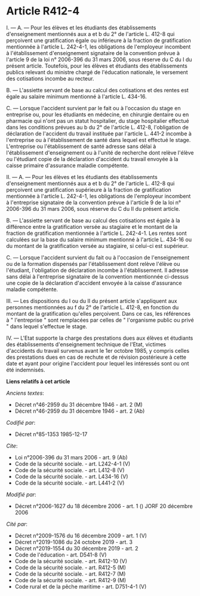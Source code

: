 # Article R412-4

I. ― A. ― Pour les élèves et les étudiants des établissements d'enseignement mentionnés aux a et b du 2° de l'article L.
412-8 qui perçoivent une gratification égale ou inférieure à la fraction de gratification mentionnée à l'article L. 242-4-1,
les obligations de l'employeur incombent à l'établissement d'enseignement signataire de la convention prévue à l'article 9 de
la loi n° 2006-396 du 31 mars 2006, sous réserve du C du I du présent article. Toutefois, pour les élèves et étudiants des
établissements publics relevant du ministre chargé de l'éducation nationale, le versement des cotisations incombe au
recteur. 

B. ― L'assiette servant de base au calcul des cotisations et des rentes est égale au salaire minimum mentionné à l'article L.
434-16. 

C. ― Lorsque l'accident survient par le fait ou à l'occasion du stage en entreprise ou, pour les étudiants en médecine, en
chirurgie dentaire ou en pharmacie qui n'ont pas un statut hospitalier, du stage hospitalier effectué dans les conditions
prévues au b du 2° de l'article L. 412-8, l'obligation de déclaration de l'accident du travail instituée par l'article L.
441-2 incombe à l'entreprise ou à l'établissement de santé dans lequel est effectué le stage. L'entreprise ou l'établissement
de santé adresse sans délai à l'établissement d'enseignement ou à l'unité de recherche dont relève l'élève ou l'étudiant
copie de la déclaration d'accident du travail envoyée à la caisse primaire d'assurance maladie compétente. 

II. ― A. ― Pour les élèves et les étudiants des établissements d'enseignement mentionnés aux a et b du 2° de l'article L.
412-8 qui perçoivent une gratification supérieure à la fraction de gratification mentionnée à l'article L. 242-4-1, les
obligations de l'employeur incombent à l'entreprise signataire de la convention prévue à l'article 9 de la loi n° 2006-396 du
31 mars 2006, sous réserve du C du II du présent article. 

B. ― L'assiette servant de base au calcul des cotisations est égale à la différence entre la gratification versée au
stagiaire et le montant de la fraction de gratification mentionnée à l'article L. 242-4-1. Les rentes sont calculées sur la
base du salaire minimum mentionné à l'article L. 434-16 ou du montant de la gratification versée au stagiaire, si celui-ci
est supérieur. 

C. ― Lorsque l'accident survient du fait ou à l'occasion de l'enseignement ou de la formation dispensés par l'établissement
dont relève l'élève ou l'étudiant, l'obligation de déclaration incombe à l'établissement. Il adresse sans délai à
l'entreprise signataire de la convention mentionnée ci-dessus une copie de la déclaration d'accident envoyée à la caisse
d'assurance maladie compétente. 

III. ― Les dispositions du I ou du II du présent article s'appliquent aux personnes mentionnées au f du 2° de l'article L.
412-8, en fonction du montant de la gratification qu'elles perçoivent. Dans ce cas, les références à " l'entreprise " sont
remplacées par celles de " l'organisme public ou privé " dans lequel s'effectue le stage. 

IV. ― L'Etat supporte la charge des prestations dues aux élèves et étudiants des établissements d'enseignement technique de
l'Etat, victimes d'accidents du travail survenus avant le 1er octobre 1985, y compris celles des prestations dues en cas de
rechute et de révision postérieure à cette date et ayant pour origine l'accident pour lequel les intéressés sont ou ont été
indemnisés.

**Liens relatifs à cet article**

_Anciens textes_:

  - Décret n°46-2959 du 31 décembre 1946 - art. 2 (M)
  - Décret n°46-2959 du 31 décembre 1946 - art. 2 (Ab)

_Codifié par_:

  - Décret n°85-1353 1985-12-17

_Cite_:

  - Loi n°2006-396 du 31 mars 2006 - art. 9 (Ab)
  - Code de la sécurité sociale. - art. L242-4-1 (V)
  - Code de la sécurité sociale. - art. L412-8 (V)
  - Code de la sécurité sociale. - art. L434-16 (V)
  - Code de la sécurité sociale. - art. L441-2 (V)

_Modifié par_:

  - Décret n°2006-1627 du 18 décembre 2006 - art. 1 () JORF 20 décembre 2006

_Cité par_:

  - Décret n°2009-1576 du 16 décembre 2009 - art. 1 (V)
  - Décret n°2019-1086 du 24 octobre 2019 - art. 3
  - Décret n°2019-1554 du 30 décembre 2019 - art. 2
  - Code de l'éducation - art. D541-8 (V)
  - Code de la sécurité sociale. - art. R412-10 (V)
  - Code de la sécurité sociale. - art. R412-5 (M)
  - Code de la sécurité sociale. - art. R412-7 (M)
  - Code de la sécurité sociale. - art. R412-9 (M)
  - Code rural et de la pêche maritime - art. D751-4-1 (V)
